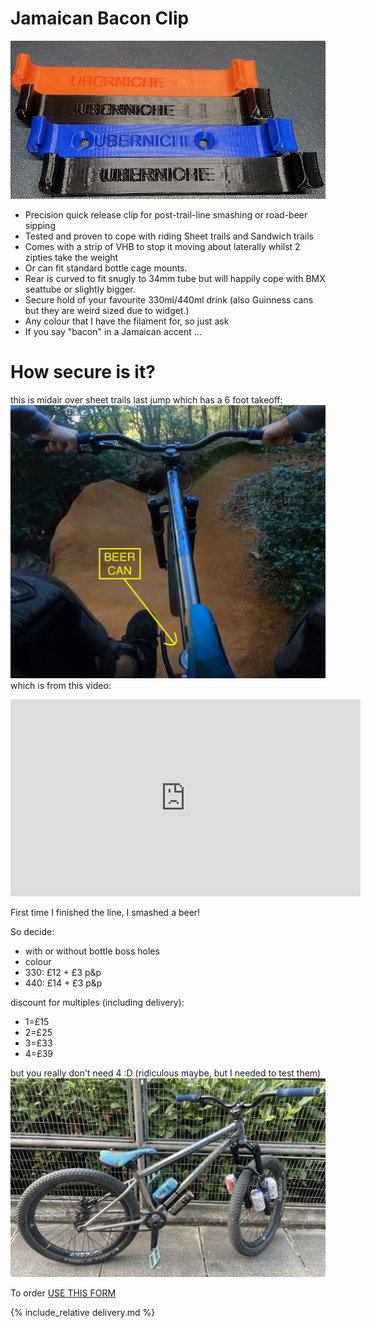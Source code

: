 # Jamaican Bacon Clip
![plugs](img/bacon.jpg)

- Precision quick release clip for post-trail-line smashing or road-beer sipping
- Tested and proven to cope with riding Sheet trails and Sandwich trails
- Comes with a strip of VHB to stop it moving about laterally whilst 2 zipties take the weight
- Or can fit standard bottle cage mounts.
- Rear is curved to fit snugly to 34mm tube but will happily cope with BMX seattube or slightly bigger.
- Secure hold of your favourite 330ml/440ml drink (also Guinness cans but they are weird sized due to widget.)
- Any colour that I have the filament for, so just ask
- If you say "bacon" in a Jamaican accent ...

# How secure is it?
this is midair over sheet trails last jump which has a 6 foot takeoff:
![sheet](img/Beer%20can%20jump.jpg)
which is from this video:
<iframe width="560" height="315" src="https://www.youtube.com/embed/Dp522QPF-HY?si=Jwde1ShAq1-ExYmz" frameborder="0" allowfullscreen></iframe>

First time I finished the line, I smashed a beer! 

So decide:
- with or without bottle boss holes
- colour
- 330: £12 + £3 p&p
- 440: £14 + £3 p&p

discount for multiples (including delivery):
- 1=£15
- 2=£25
- 3=£33
- 4=£39

but you really don't need 4 :D (ridiculous maybe, but I needed to test them)
![too-many](img/too-many-beers.jpeg)

To order [USE THIS FORM](https://forms.gle/DpTGsNrgPXGaVSZi8)

{% include_relative delivery.md %}